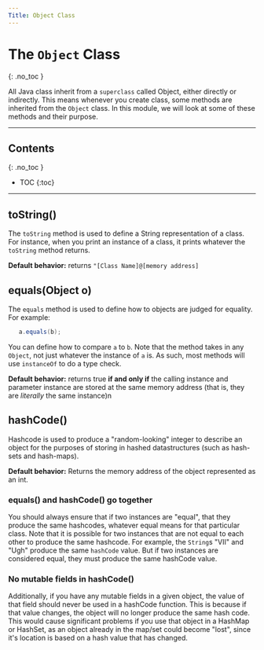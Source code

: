 ```yaml
---
Title: Object Class
---
```


# The `Object` Class
{: .no_toc }

All Java class inherit from a `superclass` called Object, either directly or indirectly. This means whenever you create class, some methods are inherited from the `Object` class. In this module, we will look at some of these methods and their purpose.

---

## Contents
{: .no_toc }

* TOC
{:toc}

---


## toString()

The `toString` method is used to define a String representation of a class. For instance, when you print an instance of a class, it prints whatever the `toString` method returns.

**Default behavior:** returns `"[Class Name]@[memory address]`

## equals(Object o)

The `equals` method is used to define how to objects are judged for equality. For example:

```java
   a.equals(b);
```

You can define how to compare `a` to `b`. Note that the method takes in any `Object`, not just whatever the instance of `a` is. As such, most methods will use `instanceOf` to do a type check.

**Default behavior:** returns true **if and only if** the calling instance and parameter instance are stored at the same memory address (that is, they are *literally* the same instance)n

## hashCode()

Hashcode is used to produce a "random-looking" integer to describe an object for the purposes of storing in hashed datastructures (such as hash-sets and hash-maps).

**Default behavior:** Returns the memory address of the object represented as an int.

### equals() and hashCode() go together

You should always ensure that if two instances are "equal", that they produce the same hashcodes, whatever equal means for that particular class. Note that it is possible for two instances that are not equal to each other to produce the same hashcode. For example, the `String`s "VII" and "Ugh" produce the same `hashCode` value. But if two instances are considered equal, they must produce the same hashCode value.

### No mutable fields in hashCode()

Additionally, if you have any mutable fields in a given object, the value of that field should never be used in a hashCode function. This is because if that value changes, the object will no longer produce the same hash code. This would cause significant problems if you use that object in a HashMap or HashSet, as an object already in the map/set could become "lost", since it's location is based on a hash value that has changed.

